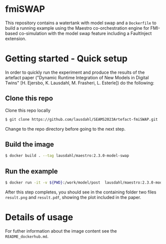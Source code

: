 # fmiSWAP

This repository contains a watertank with model swap and a `Dockerfile` to build a running example using the Maestro co-orchestration engine for FMI-based co-simulation with the model swap feature including a FaultInject extension.

# Getting started - Quick setup

In order to quickly run the experiment and produce the results of the artefact paper ("Dynamic Runtime Integration of New Models in Digital Twins" [H. Ejersbo, K. Lausdahl, M. Frasheri, L. Esterle]) do the following:

## Clone this repo

Clone this repo locally

```bash
$ git clone https://github.com/lausdahl/SEAMS2023Artefact-fmiSWAP.git
```

Change to the repo directory before going to the next step.

## Build the image

```bash
$ docker build . --tag lausdahl/maestro:2.3.0-model-swap
```

## Run the example

```bash
$ docker run -it -v ${PWD}:/work/model/post  lausdahl/maestro:2.3.0-model-swap
```

After this step completes, you should see in the containing folder two files ```result.png``` and ```result.pdf```, showing the plot included in the paper. 

# Details of usage

For futher information about the image content see the `README_dockerhub.md`.